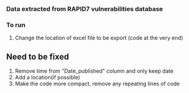 ### Data extracted from RAPID7 vulnerabilities database

### To run
1. Change the location of excel file to be export (code at the very end)

## Need to be fixed
1. Remove time from "Date_published" column and only keep date
2. Add a location(if possible)
3. Make the code more compact, remove any repeating lines of code
